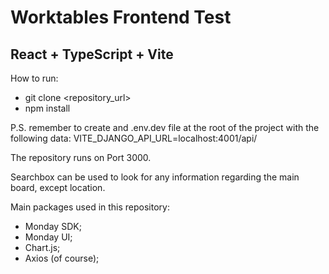 # Worktables Frontend Test

## React + TypeScript + Vite

How to run:

- git clone <repository_url>
- npm install

P.S. remember to create and .env.dev file at the root of the project with the following data:
VITE_DJANGO_API_URL=localhost:4001/api/

The repository runs on Port 3000.

Searchbox can be used to look for any information regarding the main board, except location.

Main packages used in this repository:
- Monday SDK;
- Monday UI;
- Chart.js;
- Axios (of course); 
